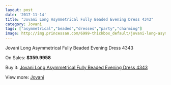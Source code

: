 ```yaml
---
layout: post
date: '2017-11-14'
title: "Jovani Long Asymmetrical Fully Beaded Evening Dress 4343"
category: Jovani
tags: ["asymmetrical","beaded","dresses","party","charming"]
image: http://img.princessan.com/6999-thickbox_default/jovani-long-asymmetrical-fully-beaded-evening-dress-4343.jpg
---
```

Jovani Long Asymmetrical Fully Beaded Evening Dress 4343

On Sales: **$359.9958**
<a href="https://www.princessan.com/en/jovani/3137-jovani-long-asymmetrical-fully-beaded-evening-dress-4343.html"><amp-img layout="responsive" width="600" height="600" src="//img.princessan.com/6999-thickbox_default/jovani-long-asymmetrical-fully-beaded-evening-dress-4343.jpg" alt="Jovani Long Asymmetrical Fully Beaded Evening Dress 4343 0" /></a>
<a href="https://www.princessan.com/en/jovani/3137-jovani-long-asymmetrical-fully-beaded-evening-dress-4343.html"><amp-img layout="responsive" width="600" height="600" src="//img.princessan.com/7001-thickbox_default/jovani-long-asymmetrical-fully-beaded-evening-dress-4343.jpg" alt="Jovani Long Asymmetrical Fully Beaded Evening Dress 4343 1" /></a>
<a href="https://www.princessan.com/en/jovani/3137-jovani-long-asymmetrical-fully-beaded-evening-dress-4343.html"><amp-img layout="responsive" width="600" height="600" src="//img.princessan.com/7000-thickbox_default/jovani-long-asymmetrical-fully-beaded-evening-dress-4343.jpg" alt="Jovani Long Asymmetrical Fully Beaded Evening Dress 4343 2" /></a>

Buy it: [Jovani Long Asymmetrical Fully Beaded Evening Dress 4343](https://www.princessan.com/en/jovani/3137-jovani-long-asymmetrical-fully-beaded-evening-dress-4343.html "Jovani Long Asymmetrical Fully Beaded Evening Dress 4343")

View more: [Jovani](https://www.princessan.com/en/26-jovani "Jovani")